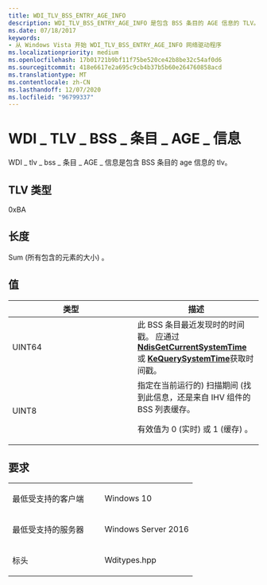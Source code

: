 ```yaml
---
title: WDI_TLV_BSS_ENTRY_AGE_INFO
description: WDI_TLV_BSS_ENTRY_AGE_INFO 是包含 BSS 条目的 AGE 信息的 TLV。
ms.date: 07/18/2017
keywords:
- 从 Windows Vista 开始 WDI_TLV_BSS_ENTRY_AGE_INFO 网络驱动程序
ms.localizationpriority: medium
ms.openlocfilehash: 17b01721b9bf11f75be520ce42b8be32c54af0d6
ms.sourcegitcommit: 418e6617e2a695c9cb4b37b5b60e264760858acd
ms.translationtype: MT
ms.contentlocale: zh-CN
ms.lasthandoff: 12/07/2020
ms.locfileid: "96799337"
---
```

# <a name="wdi_tlv_bss_entry_age_info"></a>WDI \_ TLV \_ BSS \_ 条目 \_ AGE \_ 信息


WDI \_ tlv \_ bss \_ 条目 \_ AGE \_ 信息是包含 BSS 条目的 age 信息的 tlv。

## <a name="tlv-type"></a>TLV 类型


0xBA

## <a name="length"></a>长度


Sum (所有包含的元素的大小) 。

## <a name="values"></a>值


<table>
<colgroup>
<col width="50%" />
<col width="50%" />
</colgroup>
<thead>
<tr class="header">
<th>类型</th>
<th>描述</th>
</tr>
</thead>
<tbody>
<tr class="odd">
<td>UINT64</td>
<td>此 BSS 条目最近发现时的时间戳。 应通过 <a href="/windows-hardware/drivers/ddi/ndis/nf-ndis-ndisgetcurrentsystemtime" data-raw-source="[&lt;strong&gt;NdisGetCurrentSystemTime&lt;/strong&gt;](/windows-hardware/drivers/ddi/ndis/nf-ndis-ndisgetcurrentsystemtime)"><strong>NdisGetCurrentSystemTime</strong></a> 或 <a href="/windows-hardware/drivers/ddi/wdm/nf-wdm-kequerysystemtime" data-raw-source="[&lt;strong&gt;KeQuerySystemTime&lt;/strong&gt;](/windows-hardware/drivers/ddi/wdm/nf-wdm-kequerysystemtime)"><strong>KeQuerySystemTime</strong></a>获取时间戳。</td>
</tr>
<tr class="even">
<td>UINT8</td>
<td>指定在当前运行的) 扫描期间 (找到此信息，还是来自 IHV 组件的 BSS 列表缓存。
<p>有效值为 0 (实时) 或 1 (缓存) 。</p></td>
</tr>
</tbody>
</table>

 

<a name="requirements"></a>要求
------------

<table>
<colgroup>
<col width="50%" />
<col width="50%" />
</colgroup>
<tbody>
<tr class="odd">
<td><p>最低受支持的客户端</p></td>
<td><p>Windows 10</p></td>
</tr>
<tr class="even">
<td><p>最低受支持的服务器</p></td>
<td><p>Windows Server 2016</p></td>
</tr>
<tr class="odd">
<td><p>标头</p></td>
<td>Wditypes.hpp</td>
</tr>
</tbody>
</table>
